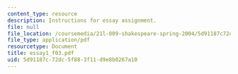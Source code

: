 ```yaml
---
content_type: resource
description: Instructions for essay assignment.
file: null
file_location: /coursemedia/21l-009-shakespeare-spring-2004/5d91187c72dc5f883f11d9e8b0267a10_essay1_f03.pdf
file_type: application/pdf
resourcetype: Document
title: essay1_f03.pdf
uid: 5d91187c-72dc-5f88-3f11-d9e8b0267a10
---
```

